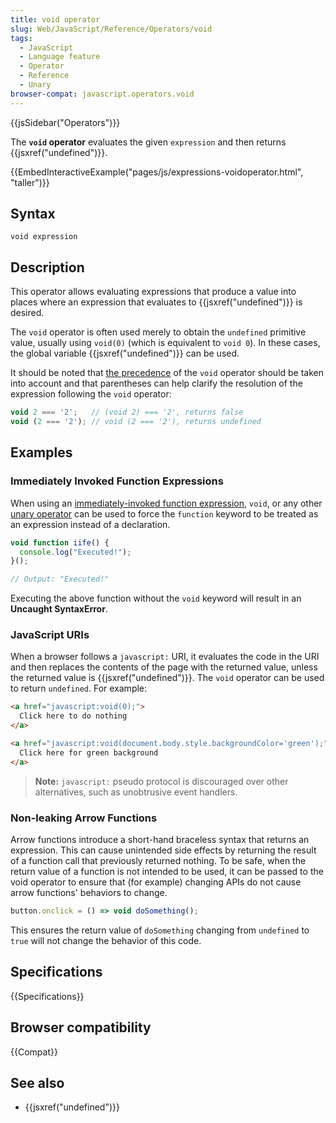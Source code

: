 ```yaml
---
title: void operator
slug: Web/JavaScript/Reference/Operators/void
tags:
  - JavaScript
  - Language feature
  - Operator
  - Reference
  - Unary
browser-compat: javascript.operators.void
---
```


{{jsSidebar("Operators")}}

The **`void` operator** evaluates the given
`expression` and then returns {{jsxref("undefined")}}.

{{EmbedInteractiveExample("pages/js/expressions-voidoperator.html", "taller")}}

## Syntax

```js-nolint
void expression
```

## Description

This operator allows evaluating expressions that produce a value into places where an
expression that evaluates to {{jsxref("undefined")}} is desired.

The `void` operator is often used merely to obtain the
`undefined` primitive value, usually using `void(0)` (which is
equivalent to `void 0`). In these cases, the global variable
{{jsxref("undefined")}} can be used.

It should be noted that [the precedence](/en-US/docs/Web/JavaScript/Reference/Operators/Operator_Precedence)
of the `void` operator should be taken into account and that
parentheses can help clarify the resolution of the expression following the
`void` operator:

```js
void 2 === '2';   // (void 2) === '2', returns false
void (2 === '2'); // void (2 === '2'), returns undefined
```

## Examples

### Immediately Invoked Function Expressions

When using an [immediately-invoked function expression](/en-US/docs/Glossary/IIFE),
`void`, or any other [unary operator](/en-US/docs/Web/JavaScript/Guide/Expressions_and_Operators#unary_operators) can be used to force the `function` keyword
to be treated as an expression instead of a declaration.

```js
void function iife() {
  console.log("Executed!");
}();

// Output: "Executed!"
```

Executing the above function without the `void` keyword will result in an
**Uncaught SyntaxError**.

### JavaScript URIs

When a browser follows a `javascript:` URI, it evaluates the code in the URI
and then replaces the contents of the page with the returned value, unless the returned
value is {{jsxref("undefined")}}. The `void` operator can be used to return
`undefined`. For example:

```html
<a href="javascript:void(0);">
  Click here to do nothing
</a>

<a href="javascript:void(document.body.style.backgroundColor='green');">
  Click here for green background
</a>
```

> **Note:** `javascript:` pseudo protocol is discouraged over
> other alternatives, such as unobtrusive event handlers.

### Non-leaking Arrow Functions

Arrow functions introduce a short-hand braceless syntax that returns an expression.
This can cause unintended side effects by returning the result of a function call that
previously returned nothing. To be safe, when the return value of a function is not
intended to be used, it can be passed to the void operator to ensure that (for example)
changing APIs do not cause arrow functions' behaviors to change.

```js
button.onclick = () => void doSomething();
```

This ensures the return value of `doSomething` changing from
`undefined` to `true` will not change the behavior of this code.

## Specifications

{{Specifications}}

## Browser compatibility

{{Compat}}

## See also

- {{jsxref("undefined")}}
